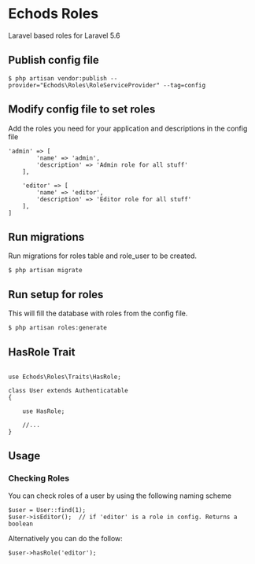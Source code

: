 # Echods Roles

Laravel based roles for Laravel 5.6

## Publish config file

```
$ php artisan vendor:publish --provider="Echods\Roles\RoleServiceProvider" --tag=config
```

## Modify config file to set roles

Add the roles you need for your application and descriptions in the config file

```
'admin' => [
        'name' => 'admin',
        'description' => 'Admin role for all stuff'
    ],

    'editor' => [
        'name' => 'editor',
        'description' => 'Editor role for all stuff'
    ],
]
```

## Run migrations

Run migrations for roles table and role_user to be created.

```
$ php artisan migrate
```

## Run setup for roles

This will fill the database with roles from the config file.

```
$ php artisan roles:generate
```

## HasRole Trait

```

use Echods\Roles\Traits\HasRole;

class User extends Authenticatable
{

    use HasRole;

    //...
}

```

## Usage

### Checking Roles

You can check roles of a user by using the following naming scheme

```
$user = User::find(1);
$user->isEditor();  // if 'editor' is a role in config. Returns a boolean
```

Alternatively you can do the follow:

```
$user->hasRole('editor');
```